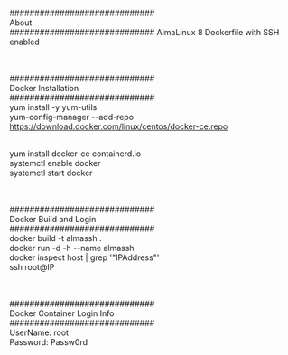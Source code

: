 #############################<br>
About<br>
#############################
AlmaLinux 8 Dockerfile with SSH enabled<br><br><br>


#############################<br>
Docker Installation<br>
#############################<br>
yum install -y yum-utils<br>
yum-config-manager --add-repo https://download.docker.com/linux/centos/docker-ce.repo<br><br>

yum install docker-ce containerd.io<br>
systemctl enable docker<br>
systemctl start docker<br><br><br>


#############################<br>
Docker Build and Login<br>
#############################<br>
docker build -t almassh .<br>
docker run -d -h <HostName> --name <DockerName> almassh<br>
docker inspect host | grep '"IPAddress"'<br>
ssh root@IP<br><br><br>


#############################<br>
Docker Container Login Info<br>
#############################<br>
UserName: root<br>
Password: Passw0rd